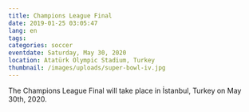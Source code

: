 ```yaml
---
title: Champions League Final
date: 2019-01-25 03:05:47
lang: en
tags:
categories: soccer
eventdate: Saturday, May 30, 2020
location: Atatürk Olympic Stadium, Turkey
thumbnail: /images/uploads/super-bowl-iv.jpg
---
```


The Champions League Final will take place in İstanbul, Turkey on May 30th, 2020.   